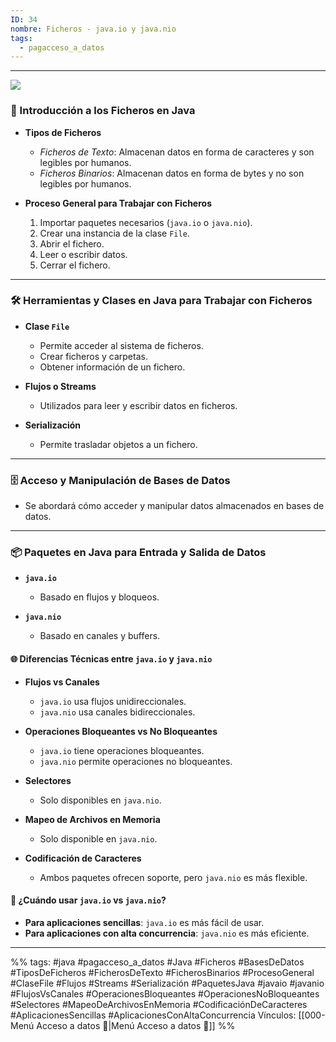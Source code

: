```yaml
---
ID: 34
nombre: Ficheros - java.io y java.nio
tags:
  - pagacceso_a_datos
---
```

___
![](https://www.youtube.com/watch?v=VjU_B45Chbw&list=PLG1qdjD__qH6ULjW5iN8E45m5nkaCNbUu&index=172&ab_channel=Aulaenlanube)

### 📂 Introducción a los Ficheros en Java

- **Tipos de Ficheros**
  - *Ficheros de Texto*: Almacenan datos en forma de caracteres y son legibles por humanos.
  - *Ficheros Binarios*: Almacenan datos en forma de bytes y no son legibles por humanos.

- **Proceso General para Trabajar con Ficheros**
  1. Importar paquetes necesarios (`java.io` o `java.nio`).
  2. Crear una instancia de la clase `File`.
  3. Abrir el fichero.
  4. Leer o escribir datos.
  5. Cerrar el fichero.

---

### 🛠 Herramientas y Clases en Java para Trabajar con Ficheros

- **Clase `File`**
  - Permite acceder al sistema de ficheros.
  - Crear ficheros y carpetas.
  - Obtener información de un fichero.

- **Flujos o Streams**
  - Utilizados para leer y escribir datos en ficheros.
  
- **Serialización**
  - Permite trasladar objetos a un fichero.

---

### 🗄 Acceso y Manipulación de Bases de Datos

- Se abordará cómo acceder y manipular datos almacenados en bases de datos.

---

### 📦 Paquetes en Java para Entrada y Salida de Datos

- **`java.io`**
  - Basado en flujos y bloqueos.
  
- **`java.nio`**
  - Basado en canales y buffers.
  
#### 🌐 Diferencias Técnicas entre `java.io` y `java.nio`

- **Flujos vs Canales**
  - `java.io` usa flujos unidireccionales.
  - `java.nio` usa canales bidireccionales.

- **Operaciones Bloqueantes vs No Bloqueantes**
  - `java.io` tiene operaciones bloqueantes.
  - `java.nio` permite operaciones no bloqueantes.

- **Selectores**
  - Solo disponibles en `java.nio`.

- **Mapeo de Archivos en Memoria**
  - Solo disponible en `java.nio`.

- **Codificación de Caracteres**
  - Ambos paquetes ofrecen soporte, pero `java.nio` es más flexible.

#### 🤔 ¿Cuándo usar `java.io` vs `java.nio`?

- **Para aplicaciones sencillas**: `java.io` es más fácil de usar.
- **Para aplicaciones con alta concurrencia**: `java.nio` es más eficiente.


___
%%
tags: #java  #pagacceso_a_datos  #Java #Ficheros #BasesDeDatos #TiposDeFicheros #FicherosDeTexto #FicherosBinarios #ProcesoGeneral #ClaseFile #Flujos #Streams #Serialización #PaquetesJava #javaio #javanio #FlujosVsCanales #OperacionesBloqueantes #OperacionesNoBloqueantes #Selectores #MapeoDeArchivosEnMemoria #CodificaciónDeCaracteres #AplicacionesSencillas #AplicacionesConAltaConcurrencia
Vínculos:  [[000-Menú Acceso a datos 📃|Menú Acceso a datos 📃]]
%%